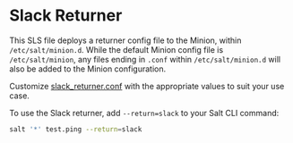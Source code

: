 # Slack Returner

This SLS file deploys a returner config file to the Minion, within
`/etc/salt/minion.d`. While the default Minion config file is
`/etc/salt/minion`, any files ending in `.conf` within `/etc/salt/minion.d`
will also be added to the Minion configuration.

Customize
[slack_returner.conf](https://github.com/terminalmage/talks/blob/master/2018-07-chipy/master/srv/salt/slack/files/slack_returner.conf)
with the appropriate values to suit your use case.

To use the Slack returner, add `--return=slack` to your Salt CLI command:

```bash
salt '*' test.ping --return=slack
```
